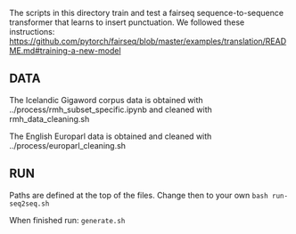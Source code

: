 The scripts in this directory train and test a fairseq sequence-to-sequence transformer that learns to insert punctuation.
We followed these instructions: https://github.com/pytorch/fairseq/blob/master/examples/translation/README.md#training-a-new-model

## DATA
The Icelandic Gigaword corpus data is obtained with ../process/rmh_subset_specific.ipynb and cleaned with rmh_data_cleaning.sh

The English Europarl data is obtained and cleaned with ../process/europarl_cleaning.sh

## RUN
Paths are defined at the top of the files. Change then to your own
`bash run-seq2seq.sh`

When finished run: `generate.sh`